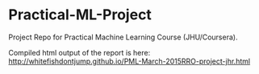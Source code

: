 # Practical-ML-Project
Project Repo for Practical Machine Learning Course (JHU/Coursera).

Compiled html output of the report is here:  
http://whitefishdontjump.github.io/PML-March-2015RRO-project-jhr.html
